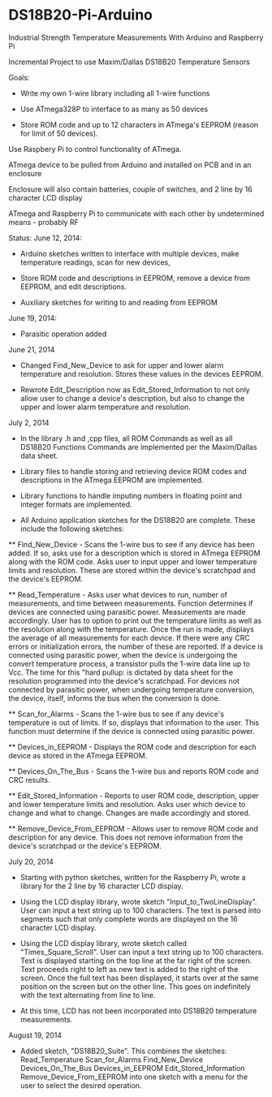 DS18B20-Pi-Arduino
==================

Industrial Strength Temperature Measurements With Arduino and Raspberry Pi

Incremental Project to use Maxim/Dallas DS18B20 Temperature Sensors

Goals:
*  Write my own 1-wire library including all 1-wire functions

*  Use ATmega328P to interface to as many as 50 devices

*  Store ROM code and up to 12 characters in ATmega's EEPROM (reason for limit of 50 devices).

Use Raspbery Pi to control functionality of ATmega.

ATmega device to be pulled from Arduino and installed on PCB and in an enclosure

Enclosure will also contain batteries, couple of switches, and 2 line by 16 character LCD display

ATmega and Raspberry Pi to communicate with each other by undetermined means - probably RF

Status:
June 12, 2014:
*  Arduino sketches written to interface with multiple devices, make temperature readings, scan for new devices,

*  Store ROM code and descriptions in EEPROM, remove a device from EEPROM, and edit descriptions.

*  Auxiliary sketches for writing to and reading from EEPROM

June 19, 2014:
*  Parasitic operation added

June 21, 2014
*  Changed Find_New_Device to ask for upper and lower alarm temperature and resolution.  Stores these values  in the devices EEPROM.

*  Rewrote Edit_Description now as Edit_Stored_Information to not only allow user to change a device's  description, but also to change the upper and lower alarm temperature and resolution.

July 2, 2014
*  In the library .h and ,cpp files, all ROM Commands as well as all DS18B20 Functions Commands are implemented per the Maxim/Dallas data sheet.

*  Library files to handle storing and retrieving device ROM codes and descriptions in the ATmega EEPROM are implemented.

*  Library functions to handle imputing numbers in floating point and integer formats are implemented.

*  All Arduino application sketches for the DS18B20 are complete.  These include the following sketches:

**  Find_New_Device - Scans the 1-wire bus to see if any device has been added.  If so, asks use for a description which is stored in ATmega EEPROM along with the ROM code.  Asks user to input upper and lower temperature limits and resolution.  These are stored within the device's scratchpad and the device's EEPROM.

**  Read_Temperature - Asks user what devices to run, number of measurements, and time between measurements.  Function determines if devices are connected using parasitic power.  Measurements are made accordingly. User has to option to print out the temperature limits as well as the resolution along with the temperature.  Once the run is made, displays the average of all measurements for each device.  If there were any CRC errors or initialization errors, the number of these are reported.  If a device is connected using parasitic power, when the device is undergoing the convert temperature process, a transistor pulls the 1-wire data line up to Vcc.  The time for this "hard pullup: is dictated by data sheet for the resolution programmed into the device's scratchpad. For devices not connected by parasitic power, when undergoing temperature conversion, the device, itself, informs the bus when the conversion is done.

**  Scan_for_Alarms - Scans the 1-wire bus to see if any device's temperature is out of limits.  If so, displays that information to the user.  This function must determine if the device is connected using parasitic power.

**  Devices_in_EEPROM - Displays the ROM code and description for each device as stored in the ATmega EEPROM.

**  Devices_On_The_Bus - Scans the 1-wire bus and reports ROM code and CRC results.

**  Edit_Stored_Information - Reports to user ROM code, description, upper and lower temperature limits and resolution.  Asks user which device to change and what to change.  Changes are made accordingly and stored.

**  Remove_Device_From_EEPROM - Allows user to remove ROM code and description for any device.  This does not remove information from the device's scratchpad or the device's EEPROM.

July 20, 2014
*   Starting with python sketches, written for the Raspberry Pi, wrote a library for the 2 line by 16 character LCD display.  

*   Using the LCD display library, wrote sketch "Input_to_TwoLineDisplay". User can input a text string up to 100 characters.  The text is parsed into segments such that only complete words are displayed on the 16 character LCD display.

*   Using the LCD display library, wrote sketch called "Times_Square_Scroll".  User can input a text string up to 100 characters.  Text is displayed starting on the top line at the far right of the screen. Text proceeds right to left as new text is added to the right of the screen. Once the full text has been displayed, it starts over at the same position on the screen but on the other line.  This goes on indefinitely with the text alternating from line to line.

*   At this time, LCD has not been incorporated into DS18B20 temperature measurements.

August 19, 2014
*   Added sketch, "DS18B20_Suite".  This combines the sketches:
      Read_Temperature
      Scan_for_Alarms
      Find_New_Device
      Devices_On_The_Bus
      Devices_in_EEPROM
      Edit_Stored_Information
      Remove_Device_From_EEPROM
into one sketch with a menu for the user to select the desired operation.
